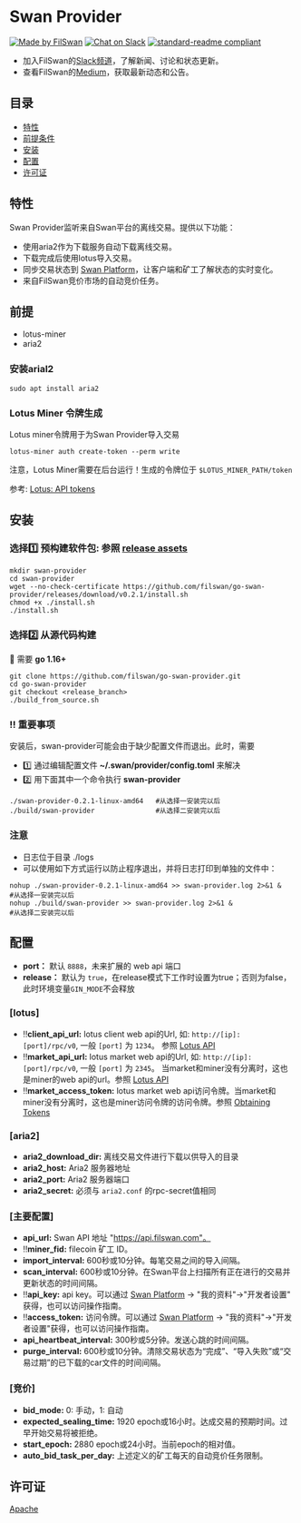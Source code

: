 # Swan Provider
[![Made by FilSwan](https://img.shields.io/badge/made%20by-FilSwan-green.svg)](https://www.filswan.com/)
[![Chat on Slack](https://img.shields.io/badge/slack-filswan.slack.com-green.svg)](https://filswan.slack.com)
[![standard-readme compliant](https://img.shields.io/badge/readme%20style-standard-brightgreen.svg)](https://github.com/RichardLitt/standard-readme)

- 加入FilSwan的[Slack频道](https://filswan.slack.com)，了解新闻、讨论和状态更新。 
- 查看FilSwan的[Medium](https://filswan.medium.com)，获取最新动态和公告。

## 目录

- [特性](#Features)
- [前提条件](#Prerequisite)
- [安装](#Installation)
- [配置](#Config)
- [许可证](#license)

## 特性

Swan Provider监听来自Swan平台的离线交易。提供以下功能：

* 使用aria2作为下载服务自动下载离线交易。
* 下载完成后使用lotus导入交易。
* 同步交易状态到 [Swan Platform](https://www.filswan.com/)，让客户端和矿工了解状态的实时变化。
* 来自FilSwan竞价市场的自动竞价任务。

## 前提
- lotus-miner
- aria2
### 安装arial2
```shell
sudo apt install aria2
```
### Lotus Miner 令牌生成
Lotus miner令牌用于为Swan Provider导入交易
```shell
lotus-miner auth create-token --perm write
```
注意，Lotus Miner需要在后台运行！生成的令牌位于 `$LOTUS_MINER_PATH/token` 

参考: [Lotus: API tokens](https://docs.filecoin.io/build/lotus/api-tokens/#obtaining-tokens)

## 安装
### 选择:one: **预构建软件包**: 参照 [release assets](https://github.com/filswan/go-swan-provider/releases)
```shell
mkdir swan-provider
cd swan-provider
wget --no-check-certificate https://github.com/filswan/go-swan-provider/releases/download/v0.2.1/install.sh
chmod +x ./install.sh
./install.sh
```

### 选择:two: 从源代码构建
:bell: 需要 **go 1.16+** 
```shell
git clone https://github.com/filswan/go-swan-provider.git
cd go-swan-provider
git checkout <release_branch>
./build_from_source.sh
```

### :bangbang: 重要事项
安装后，swan-provider可能会由于缺少配置文件而退出。此时，需要
- :one: 通过编辑配置文件 **~/.swan/provider/config.toml** 来解决
- :two: 用下面其中一个命令执行 **swan-provider**
```shell
./swan-provider-0.2.1-linux-amd64   #从选择一安装完以后
./build/swan-provider               #从选择二安装完以后
```


### 注意
- 日志位于目录 ./logs
- 可以使用如下方式运行以防止程序退出，并将日志打印到单独的文件中：

```shell
nohup ./swan-provider-0.2.1-linux-amd64 >> swan-provider.log 2>&1 &   #从选择一安装完以后
nohup ./build/swan-provider >> swan-provider.log 2>&1 &               #从选择二安装完以后
```


## 配置
- **port：** 默认 `8888`，未来扩展的 web api 端口
- **release：** 默认为 `true`，在release模式下工作时设置为true；否则为false，此时环境变量`GIN_MODE`不会释放

### [lotus]
- :bangbang:**client_api_url:** lotus client web api的Url, 如: `http://[ip]:[port]/rpc/v0`, 一般 `[port]` 为 `1234`。 参照 [Lotus API](https://docs.filecoin.io/reference/lotus-api/)
- :bangbang:**market_api_url:** lotus market web api的Url, 如: `http://[ip]:[port]/rpc/v0`, 一般 `[port]` 为 `2345`。 当market和miner没有分离时，这也是miner的web api的url。参照 [Lotus API](https://docs.filecoin.io/reference/lotus-api/)
- :bangbang:**market_access_token:** lotus market web api访问令牌。当market和miner没有分离时，这也是miner访问令牌的访问令牌。参照 [Obtaining Tokens](https://docs.filecoin.io/build/lotus/api-tokens/#obtaining-tokens)

### [aria2]
- **aria2_download_dir:** 离线交易文件进行下载以供导入的目录
- **aria2_host:** Aria2 服务器地址
- **aria2_port:** Aria2 服务器端口
- **aria2_secret:** 必须与 `aria2.conf` 的rpc-secret值相同

### [主要配置]
- **api_url:** Swan API 地址 "https://api.filswan.com"。
- :bangbang:**miner_fid:** filecoin 矿工 ID。
- **import_interval:** 600秒或10分钟。每笔交易之间的导入间隔。
- **scan_interval:** 600秒或10分钟。在Swan平台上扫描所有正在进行的交易并更新状态的时间间隔。
- :bangbang:**api_key:**  api key。可以通过 [Swan Platform](https://www.filswan.com/) -> "我的资料"->"开发者设置" 获得，也可以访问操作指南。
- :bangbang:**access_token:** 访问令牌。可以通过 [Swan Platform](https://www.filswan.com/) -> "我的资料"->"开发者设置"获得，也可以访问操作指南。
- **api_heartbeat_interval:** 300秒或5分钟。发送心跳的时间间隔。
- **purge_interval:** 600秒或10分钟。清除交易状态为“完成”、“导入失败”或“交易过期”的已下载的car文件的时间间隔。

### [竞价]
- **bid_mode:** 0: 手动，1: 自动
- **expected_sealing_time:** 1920 epoch或16小时。达成交易的预期时间。过早开始交易将被拒绝。
- **start_epoch:** 2880 epoch或24小时。当前epoch的相对值。
- **auto_bid_task_per_day:** 上述定义的矿工每天的自动竞价任务限制。 


## 许可证

[Apache](https://github.com/filswan/go-swan-provider/blob/main/LICENSE)


